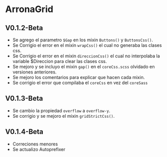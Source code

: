 # ArronaGrid

## V0.1.2-Beta

* Se agrego el parametro `$Gap` en los mixin `Buttons()` y `ButtonsCss()`.
* Se Corrigio el error en el mixin `wrapCss()` el cual no generaba las clases css.
* Se Corrigio el error en el mixin `direccionCss()` el cual no interpolaba la variable $Direccion para clear las clases css.
* Se mejoro y se incluyo el mixin `gap()` en el `coreCss.scss` olvidado en versiones anteriores.
* Se mejoro los comentarios para explicar que hacen cada mixin.
* Se corrigio el error que compilaba el `coreCss` en vez del `coreSass`

## V0.1.3-Beta

* Se cambio la propiedad `overflow` a `overflow-y`.
* Se corrigio y se mejoro el mixin `gridStrictCss()`.

## V0.1.4-Beta

* Correciones menores
* Se actualizo Autoprefixer
